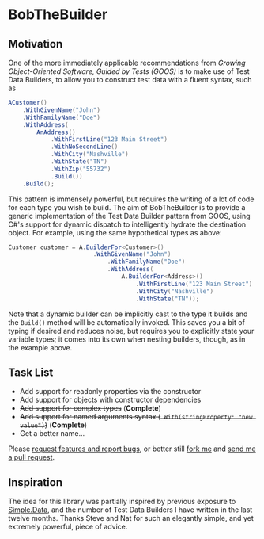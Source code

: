 BobTheBuilder
=============

Motivation
----------

One of the more immediately applicable recommendations from *Growing Object-Oriented Software, Guided by Tests (GOOS)* is to make use of Test Data Builders, to allow you to construct test data with a fluent syntax, such as

````csharp
ACustomer()
	.WithGivenName("John")
	.WithFamilyName("Doe")
	.WithAddress(
		AnAddress()
			.WithFirstLine("123 Main Street")
			.WithNoSecondLine()
			.WithCity("Nashville")
			.WithState("TN")
			.WithZip("55732")
			.Build())
	.Build();
````

This pattern is immensely powerful, but requires the writing of a lot of code for each type you wish to build. The aim of BobTheBuilder is to provide a generic implementation of the Test Data Builder pattern from GOOS, using C#'s support for dynamic dispatch to intelligently hydrate the destination object. For example, using the same hypothetical types as above:

````csharp
Customer customer = A.BuilderFor<Customer>()
                        .WithGivenName("John")
                            .WithFamilyName("Doe")
                            .WithAddress(
                                A.BuilderFor<Address>()
                                    .WithFirstLine("123 Main Street")
                                    .WithCity("Nashville")
                                    .WithState("TN"));
````

Note that a dynamic builder can be implicitly cast to the type it builds and the `Build()` method will be automatically invoked. This saves you a bit of typing if desired and reduces noise, but requires you to explicitly state your variable types; it comes into its own when nesting builders, though, as in the example above. 

Task List
---------

 - Add support for readonly properties via the constructor
 - Add support for objects with constructor dependencies
 - ~~Add support for complex types~~ (**Complete**)
 - ~~Add support for named arguments syntax (`.With(stringProperty: "new value")`)~~ (**Complete**)
 - Get a better name...

Please [request features and report bugs](https://github.com/alastairs/BobTheBuilder/issues), or better still [fork me](https://github.com/alastairs/BobTheBuilder/fork) and [send me a pull request](https://github.com/alastairs/BobTheBuilder/compare/). 

Inspiration
-----------

The idea for this library was partially inspired by previous exposure to [Simple.Data](https://github.com/markrendle/Simple.Data), and the number of Test Data Builders I have written in the last twelve months. Thanks Steve and Nat for such an elegantly simple, and yet extremely powerful, piece of advice.
